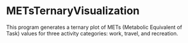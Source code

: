 # METsTernaryVisualization
This program generates a ternary plot of METs (Metabolic Equivalent of Task) values  for three activity categories: work, travel, and recreation. 
